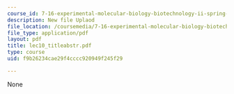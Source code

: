 ```yaml
---
course_id: 7-16-experimental-molecular-biology-biotechnology-ii-spring-2005
description: New file Uplaod
file_location: /coursemedia/7-16-experimental-molecular-biology-biotechnology-ii-spring-2005/f9b26234cae29f4cccc920949f245f29_lec10_titleabstr.pdf
file_type: application/pdf
layout: pdf
title: lec10_titleabstr.pdf
type: course
uid: f9b26234cae29f4cccc920949f245f29

---
```

None